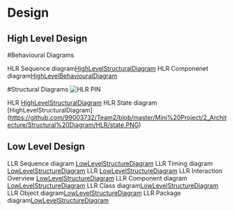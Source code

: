 # Design

## High Level Design 

#Behavioural Diagrams

HLR Sequence diagram[HighLevelStructuralDiagram](https://github.com/99003732/Team2/blob/master/Mini%20Project/2_Architecture/Behaviour%20Diagram/HLR/hlr%20sequence.PNG)
HLR Componenet diagram[HighLevelBehaviouralDiagram](https://github.com/99003732/Team2/blob/master/Mini%20Project/2_Architecture/Behaviour%20Diagram/HLR/HLR_ComponentDiagram.PNG)

#Structural Diagrams
![HLR PIN](https://user-images.githubusercontent.com/78853960/107882453-6b47eb00-6f0f-11eb-9bd2-6890a3b29f0b.png)

HLR [HighLevelStructuralDiagram](https://github.com/99003732/Team2/blob/master/Mini%20Project/2_Architecture/Structural%20Diagram/HLR/HLR%20PIN.png)
HLR State diagram [HighLevelStructuralDiagram] (https://github.com/99003732/Team2/blob/master/Mini%20Project/2_Architecture/Structural%20Diagram/HLR/state.PNG)

## Low Level Design 

LLR Sequence diagram [LowLevelStructureDiagram](https://github.com/99003732/Team2/blob/master/Mini%20Project/2_Architecture/Behaviour%20Diagram/LLR/AreaPerimeter_LLR_SequenceDiagram.jpg)
LLR Timing diagram [LowLevelStructureDiagram](https://github.com/99003732/Team2/blob/master/Mini%20Project/2_Architecture/Behaviour%20Diagram/LLR/Blank%20diagram.png)
LLR [LowLevelStructureDiagram](https://github.com/99003732/Team2/blob/master/Mini%20Project/2_Architecture/Behaviour%20Diagram/LLR/PIN%20LLR%20BEHAVIOURAL.png)
LLR Interaction Overview [LowLevelStructureDiagram](https://github.com/99003732/Team2/blob/master/Mini%20Project/2_Architecture/Behaviour%20Diagram/LLR/llr%20interaction%20overview.PNG)
LLR Component diagram [LowLevelStructureDiagram](https://github.com/99003732/Team2/blob/master/Mini%20Project/2_Architecture/Structural%20Diagram/LLR/AreaPerimeter_LLR_ComponentDiagram.jpg)
LLR Class diagram[LowLevelStructureDiagram](https://github.com/99003732/Team2/blob/master/Mini%20Project/2_Architecture/Structural%20Diagram/LLR/LLR%20PIN%20Class.png)
LLR Object diagram[LowLevelStructureDiagram](https://github.com/99003732/Team2/blob/master/Mini%20Project/2_Architecture/Structural%20Diagram/LLR/LLR%20obj.png)
LLR Package diagram[LowLevelStructureDiagram](https://github.com/99003732/Team2/blob/master/Mini%20Project/2_Architecture/Structural%20Diagram/LLR/llr%20package%20diagram.PNG)
